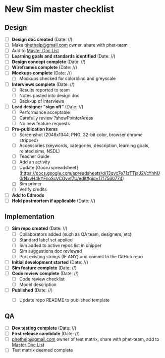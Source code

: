# New Sim master checklist

## Design
- [ ] **Design doc created** (Date: //) 
 - [ ] Make phethelp@gmail.com owner, share with phet-team
 - [ ] Add to [Master Doc List](https://docs.google.com/document/d/1yjT1oE95JG_evwob9LB_De-brD7JpfFM6iIL6pF812k/edit#)
- [ ] **Learning goals and standards identified** (Date: //)
- [ ] **Design concept complete**  (Date: //)
- [ ] **Wireframes complete** (Date: //) 
- [ ] **Mockups complete** (Date: //) 
  - [ ] Mockups checked for colorblind and greyscale
- [ ] **Interviews complete** (Date: //) 
  - [ ] Results reported to team
  - [ ] Notes pasted into design doc
  - [ ] Back-up of interviews
- [ ] **Lead designer "sign off"** (Date: //) 
  - [ ] Performance acceptable
  - [ ] Carefully review ?showPointerAreas
  - [ ] No new feature requests
- [ ] **Pre-publication items** 
  - [ ] Screenshot (2048x1344, PNG, 32-bit color, browser chrome stripped)
  - [ ] Accessories (keywords, categories, description, learning goals, related sims, NSDL)
  - [ ] Teacher Guide
  - [ ] Add an activity
  - [ ] Update [Gooru spreadsheet] (https://docs.google.com/spreadsheets/d/13qvc7e71zTTjaJ2VcYhhU0rNxvH4kYFnoScVCOvvf7U/edit#gid=1717560774)
  - [ ] Sim primer
  - [ ] Verify credits
- [ ] **Add to Edmodo**
- [ ] **Hold postmortem if applicable** (Date: //) 

## Implementation
- [ ] **Sim repo created** (Date: //) 
  - [ ] Collaborators added (such as QA team, designers, etc)
  - [ ] Standard label set applied
  - [ ] Sim added to active repos list in chipper
  - [ ] Sim suggestions doc reviewed
  - [ ] Port existing strings (IF ANY) and commit to the GitHub repo
- [ ] **Initial development started** (Date: //)
- [ ] **Sim feature complete** (Date: //) 
- [ ] **Code review complete** (Date: //) 
  - [ ] Code review checklist
  - [ ] Model description 
- [ ] **Published** (Date: //) 
  - [ ] Update repo README to published template
 


## QA
- [ ] **Dev testing complete** (Date: //) 
- [ ] **First release candidate** (Date: //)
 - [ ] phethelp@gmail.com owner of test matrix, share with phet-team, add to [Master Doc List](https://docs.google.com/document/d/1yjT1oE95JG_evwob9LB_De-brD7JpfFM6iIL6pF812k/edit#)
 - [ ] Test matrix deemed complete
